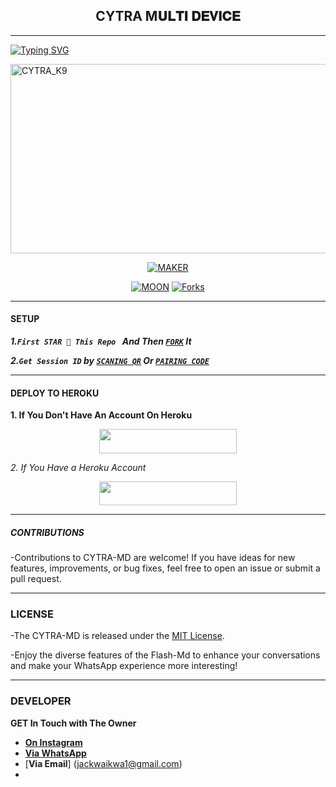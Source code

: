 <h2 align="center"> CYTRA M𝐔𝐋𝐓𝐈 𝐃𝐄𝐕𝐈𝐂𝐄  </h2>
<p align="center">  

***
  
<a href="https://git.io/typing-svg"><img src="https://readme-typing-svg.demolab.com?font=Black+Ops+One&size=50&pause=1000&color=1BAFBAFF&center=true&width=910&height=100&lines=THANKS FOR CHOOSING +CYTRAMD;MULTI+DEVICE+WHATSAPP+BOT;CREATED+BY+CYTRA_K9;RELEASED+22.2.2024" alt="Typing SVG" /></a>
  </p>
    <img alt="CYTRA_K9" width="700" height="303" src="https://telegra.ph/file/6238d670a279057951ba5.jpg">
<p align="center">
<p align="center">
<a href="https://github.com/Cytrak/CYTRA-MD-BOT"><img title="MAKER" src="https://img.shields.io/badge/CYTRA_MD-black?style=for-the-badge&logo=github"></a>
<p/>
<p align="center">
<a href="https://github.com/Cytrak/CYTRA-MD-BOTtab=followers"><imglabel=Followers&style=social"></a>
<a href="https://github.com/Cytrak/CYTRA-MD-BOT"><img title="MOON" src="https://img.shields.io/github/stars/franceking1/Flash-Md?&style=social"></a>
<a href="https://github.com/Cytrak/CYTRA-MD-BOT"><img title="Forks" src="https://img.shields.io/github/forks/franceking1/Flash-Md?style=social"></a>
  
***

#### SETUP 

***1.`First STAR 🌟 This Repo ` And Then [`FORK`](https://github.com/Cytrak/CYTRA-MD-BOT) It***

***2.`Get Session ID` by [`SCANING QR`](https://flash-md-qr.onrender.com) Or [`PAIRING CODE`](https://pair-flaash-a1897ea752f7.herokuapp.com/pair)***



***

#### DEPLOY TO HEROKU 
**1. If You Don't Have An Account On Heroku**
    <br>
<p align="center"><a href="https://signup.heroku.com">
 <img src="https://img.shields.io/badge/Create%20Account%20Now-blue?style=for-the-badge&logo=heroku" width="220" height="38.45"/></a></p>

*2. If You Have a Heroku Account*
    <br>
<p align="center"><a href="https://dashboard.heroku.com/new?template=https://github.com/Cytrak/CYTRA3-MD-BOT"> <img src="https://img.shields.io/badge/DEPLOY%20NOW-yellow?style=for-the-badge&logo=heroku" width="220" height="38.45"/></a></p>


***


##### CONTRIBUTIONS 
-Contributions to CYTRA-MD are welcome! If you have ideas for new features, improvements, or bug fixes, feel free to open an issue or submit a pull request.

***

### LICENSE 
-The CYTRA-MD is released under the [MIT License](https://opensource.org/licenses/MIT).

-Enjoy the diverse features of the Flash-Md  to enhance your conversations and make your WhatsApp experience more interesting!

***
### DEVELOPER
**GET In Touch with The Owner**
- [**On Instagram**](https://instagram.com/Cytra_k9)
- [**Via WhatsApp**](https://wa.me/254715155196)
- [**Via Email**]                             (jackwaikwa1@gmail.com)
- 
